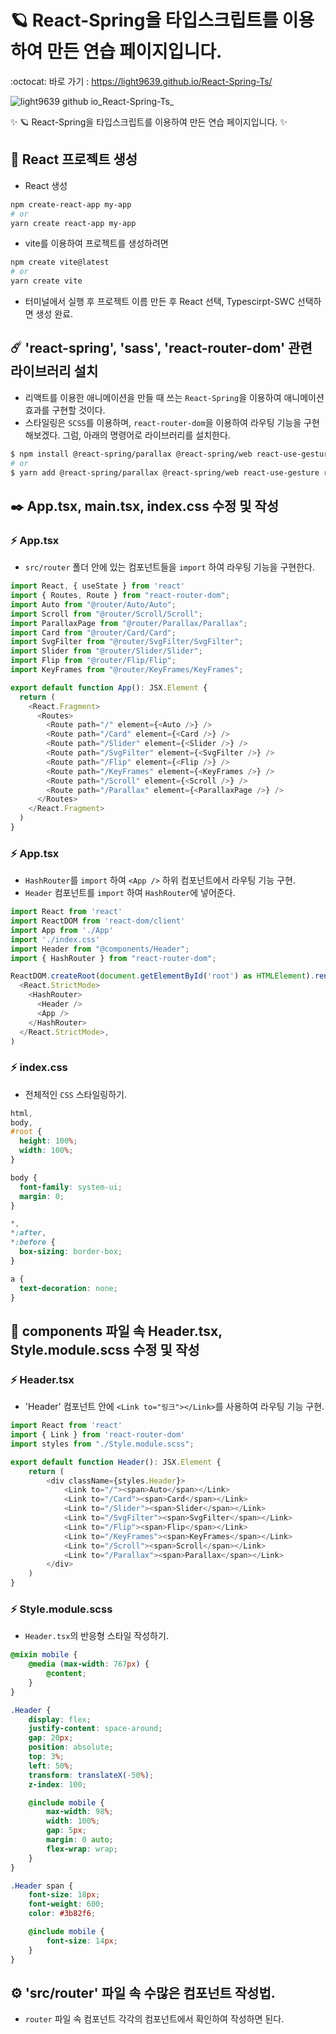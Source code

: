 # 🪐 React-Spring을 타입스크립트를 이용하여 만든 연습 페이지입니다.

:octocat: 바로 가기 : https://light9639.github.io/React-Spring-Ts/

![light9639 github io_React-Spring-Ts_](https://user-images.githubusercontent.com/95972251/218046285-925e7a97-f171-45fb-8368-f77befc2cad2.png)

:sparkles: 🪐 React-Spring을 타입스크립트를 이용하여 만든 연습 페이지입니다. :sparkles:
## :tada: React 프로젝트 생성
- React 생성
```bash
npm create-react-app my-app
# or
yarn create react-app my-app
```

- vite를 이용하여 프로젝트를 생성하려면
```bash
npm create vite@latest
# or
yarn create vite
```
- 터미널에서 실행 후 프로젝트 이름 만든 후 React 선택, Typescirpt-SWC 선택하면 생성 완료.
## ☄️ 'react-spring', 'sass', 'react-router-dom' 관련 라이브러리 설치
- 리액트를 이용한 애니메이션을 만들 때 쓰는 `React-Spring`을 이용하여 애니메이션 효과를 구현할 것이다. 
- 스타일링은 `SCSS`를 이용하며, `react-router-dom`을 이용하여 라우팅 기능을 구현해보겠다. 그럼, 아래의 명령어로 라이브러리를 설치한다.
```bash
$ npm install @react-spring/parallax @react-spring/web react-use-gesture react-use-measure sass react-router-dom
# or
$ yarn add @react-spring/parallax @react-spring/web react-use-gesture react-use-measure sass react-router-dom
```
## ✒️ App.tsx, main.tsx, index.css 수정 및 작성
### ⚡ App.tsx
- `src/router` 폴더 안에 있는 컴포넌트들을 `import` 하여 라우팅 기능을 구현한다.
```typescript
import React, { useState } from 'react'
import { Routes, Route } from "react-router-dom";
import Auto from "@router/Auto/Auto";
import Scroll from "@router/Scroll/Scroll";
import ParallaxPage from "@router/Parallax/Parallax";
import Card from "@router/Card/Card";
import SvgFilter from "@router/SvgFilter/SvgFilter";
import Slider from "@router/Slider/Slider";
import Flip from "@router/Flip/Flip";
import KeyFrames from "@router/KeyFrames/KeyFrames";

export default function App(): JSX.Element {
  return (
    <React.Fragment>
      <Routes>
        <Route path="/" element={<Auto />} />
        <Route path="/Card" element={<Card />} />
        <Route path="/Slider" element={<Slider />} />
        <Route path="/SvgFilter" element={<SvgFilter />} />
        <Route path="/Flip" element={<Flip />} />
        <Route path="/KeyFrames" element={<KeyFrames />} />
        <Route path="/Scroll" element={<Scroll />} />
        <Route path="/Parallax" element={<ParallaxPage />} />
      </Routes>
    </React.Fragment>
  )
}
```
### ⚡ App.tsx
- `HashRouter`를 `import` 하여 `<App />` 하위 컴포넌트에서 라우팅 기능 구현.
- `Header` 컴포넌트를 `import` 하여 `HashRouter`에 넣어준다.
```typescript
import React from 'react'
import ReactDOM from 'react-dom/client'
import App from './App'
import './index.css'
import Header from "@components/Header";
import { HashRouter } from "react-router-dom";

ReactDOM.createRoot(document.getElementById('root') as HTMLElement).render(
  <React.StrictMode>
    <HashRouter>
      <Header />
      <App />
    </HashRouter>
  </React.StrictMode>,
)
```

### ⚡ index.css
- 전체적인 `CSS` 스타일링하기.
```css
html,
body,
#root {
  height: 100%;
  width: 100%;
}

body {
  font-family: system-ui;
  margin: 0;
}

*,
*:after,
*:before {
  box-sizing: border-box;
}

a {
  text-decoration: none;
}
```
## 📝 components 파일 속 Header.tsx, Style.module.scss 수정 및 작성
### ⚡ Header.tsx
- 'Header' 컴포넌트 안에 `<Link to="링크"></Link>`를 사용하여 라우팅 기능 구현.
```typescript
import React from 'react'
import { Link } from 'react-router-dom'
import styles from "./Style.module.scss";

export default function Header(): JSX.Element {
    return (
        <div className={styles.Header}>
            <Link to="/"><span>Auto</span></Link>
            <Link to="/Card"><span>Card</span></Link>
            <Link to="/Slider"><span>Slider</span></Link>
            <Link to="/SvgFilter"><span>SvgFilter</span></Link>
            <Link to="/Flip"><span>Flip</span></Link>
            <Link to="/KeyFrames"><span>KeyFrames</span></Link>
            <Link to="/Scroll"><span>Scroll</span></Link>
            <Link to="/Parallax"><span>Parallax</span></Link>
        </div>
    )
}
```
### ⚡ Style.module.scss
- `Header.tsx`의 반응형 스타일 작성하기.
```scss
@mixin mobile {
    @media (max-width: 767px) {
        @content;
    }
}

.Header {
    display: flex;
    justify-content: space-around;
    gap: 20px;
    position: absolute;
    top: 3%;
    left: 50%;
    transform: translateX(-50%);
    z-index: 100;

    @include mobile {
        max-width: 98%;
        width: 100%;
        gap: 5px;
        margin: 0 auto;
        flex-wrap: wrap;
    }
}

.Header span {
    font-size: 18px;
    font-weight: 600;
    color: #3b82f6;

    @include mobile {
        font-size: 14px;
    }
}
```

## ⚙️ 'src/router' 파일 속 수많은 컴포넌트 작성법.
- `router` 파일 속 컴포넌트 각각의 컴포넌트에서 확인하여 작성하면 된다.
